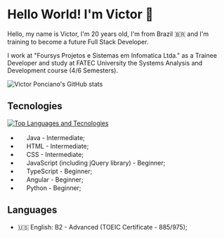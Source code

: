 # Hello World! I'm Victor 👋

Hello, my name is Victor, I'm 20 years old, I'm from Brazil 🇧🇷 and I'm training to become a future Full Stack Developer.

I work at "Foursys Projetos e Sistemas em Infomatica Ltda." as a Trainee Developer and study at FATEC University the Systems Analysis and Development course (4/6 Semesters).

![Victor Ponciano's GitHub stats](https://github-readme-stats.vercel.app/api?username=VictorPonciano1&show_icons=true&cache_seconds=43200&theme=dark&count_private=true&hide=contribs)

## Tecnologies

[![Top Languages and Tecnologies](https://github-readme-stats.vercel.app/api/top-langs/?username=VictorPonciano1&theme=dark&count_private=true&langs_count=10)](https://github.com/VictorPonciano1/github-readme-stats)

+ <img src="https://cdn-icons-png.flaticon.com/512/226/226777.png" width="16" height="16"> Java - Intermediate;
+ <img src="https://cdn.simpleicons.org/html5" width="16" height="16"> HTML - Intermediate;
+ <img src="https://cdn.simpleicons.org/css" width="16" height="16"> CSS - Intermediate;
+ <img src="https://cdn.simpleicons.org/javascript" width="16" height="16"> JavaScript (including jQuery library) - Beginner;
+ <img src="https://cdn.simpleicons.org/typescript" width="16" height="16"> TypeScript - Beginner;
+ <img src="https://cdn.jsdelivr.net/npm/simple-icons@v9/icons/angular.svg" width="16" height="16" style="fill:#E23237;"> Angular - Beginner;
+ <img src="https://cdn.simpleicons.org/python" width="16" height="16"> Python - Beginner;

## Languages

+ :us: English: B2 - Advanced (TOEIC Certificate - 885/975);
